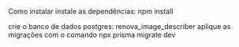 Como instalar
instale as dependências:
npm install

crie o banco de dados postgres:
renova_image_describer
aplique as migrações com o comando
npx prisma migrate dev